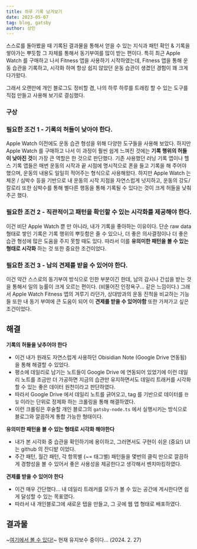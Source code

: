 ```yaml
---
title: 하루 기록 남겨보기
date: 2023-05-07
tag: blog, gatsby
author: 상민
---
```


스스로를 돌아봤을 때 기록된 결과물을 통해서 얻을 수 있는 지식과 패턴 확인 & 기록을 쌓아가는 뿌듯함 그 자체를 통해서 동기부여를 많이 받는 편이다.
특히 최근 Apple Watch 를 구매하고 나서 Fitness 앱을 사용하기 시작하였는데, Fitness 앱을 통해 운동 습관을 기록하고, 시각화 하며 항상 쉽지 않았던 운동 습관이 생겼던 경험이 꽤 크게 다가왔다.

그래서 오랜만에 개인 블로그도 정비할 겸, 나의 하루 하루를 트래킹 할 수 있는 도구를 직접 만들고 사용해 보기로 결심했다.

### 구상

### 필요한 조건 1 - 기록의 허들이 낮아야 한다.

Apple Watch 이전에도 운동 습관 형성을 위해 다양한 도구들을 사용해 보았다. 하지만 Apple Watch 를 구매하고 나서 이 과정이 훨씬 쉽게 느껴진 것에는 **기록 행위의 허들 이 낮아진 것**이 가장 큰 역할은 한 것으로 판단했다. 기존 사용했던 러닝 기록 앱이나 헬스 기록 앱들은 매번 운동의 시작과 끝 시점에 명시적으로 폰을 들고 기록을 해 주어야 했으며, 운동의 내용도 일일히 적어주는 형식으로 사용해왔다.
하지만 Apple Watch 는 체온 / 심박수 등을 기반으로 내 운동의 시작 지점을 자연스럽게 넛지하고, 운동의 강도/칼로리 또한 심박수를 통해 별다른 행동을 통해 기록될 수 있다는 것이 크게 허들을 낮춰주곤 했다.

### 필요한 조건 2 - 직관적이고 패턴을 확인할 수 있는 시각화를 제공해야 한다.

이건 비단 Apple Watch 뿐 만 아니라, 내가 기록을 좋아하는 이유이다. 단순 raw data 형태로 쌓인 기록은 기록 행위의 뿌듯함은 줄 수 있으나, 더 좋은 의사결정이나 더 좋은 습관 형성에 많은 도움을 주지 못할 때도 있다. 따라서 이를 **유의미한 패턴을 볼 수 있는 형태로 시각화** 하는 것 또한 중요한 조건이었다.

### 필요한 조건 3 - 남의 견제를 받을 수 있어야 한다.

이건 약간 스스로의 동기부여 방식으로 인한 부분이긴 한데, 남의 감시나 간섭을 받는 것을 통해서 일의 능률이 크게 오르는 편이다. (비뚤어진 인정욕구... 같은 느낌이다.) 그래서 Apple Watch Fitness 앱의 겨루기 라던가, 상대방과의 운동 진척을 비교하는 기능들 또한 내 동기 부여에 큰 도움이 되어 이 **견제를 받을 수 있어야함** 또한 가져가고 싶은 조건이었다.

## 해결

**기록의 허들을 낮추어야 한다**
- 이건 내가 원래도 자연스럽게 사용하던 Obisidian Note (Google Drive 연동됨) 을 통해 해결할 수 있었다.
- 평소에 데일리로 남기는 노트들이 Google Drive 에 연동되어 있었기에 이런 데일리 노트를 조금만 더 가공하면 지금의 습관만 유지하면서도 데일리 트래커를 시각화 할 수 있는 좋은 데이터 원천이라고 판단하였다.
- 따라서 Google Drive 에서 데일리 노트를 긁어오고, tag 를 기반으로 데이터를 `한 일` 이라는 단위로 정제화 하는 크롤링을 통해 해결하였다.
- 이런 크롤링은 후술할 개인 블로그의 `gatsby-node.ts` 에서 실행시키는 방식으로 블로그와 깔끔하게 통합 가능한 형태이다.

**유의미한 패턴을 볼 수 있는 형태로 시각화 해야한다**
- 내가 본 시각화 중 습관을 확인하기에 용이하고, 그러면서도 구현이 쉬운 (중요!) UI 는 github 의 잔디밭 이었다.
- 주간 패턴, 월간 패턴, 각 항목별 (~= 태그별) 패턴들을 몇번의 클릭 만으로 깔끔하게 경향성을 볼 수 있어서 좋은 사용성을 제공한다고 생각해서 벤치마킹하였다.

**견제를 받을 수 있어야 한다**
- 이건 매우 간단했다... 내 데일리 트래커를 모두가 볼 수 있는 공간에 게시한다면 쉽게 달성할 수 있는 목표였다.
- 따라서 내 개인블로그에 새로운 탭을 만들고, 그 곳에 웹 앱 형태로 배포하였다.

## 결과물

~[여기에서 볼 수 있다!](../../tracker)~ 현재 유지보수 중이다... (2024. 2. 27)
